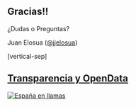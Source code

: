 ## Gracias!!

¿Dudas o Preguntas?

Juan Elosua ([@jjelosua][twitter])

[twitter]: https://twitter.com/jjelosua

[vertical-sep]

## [Transparencia y OpenData][transparencia]

<a target="_blank" href="http://bit.ly/1fnrOGZ">
    <img alt="España en llamas" class="img_60" data-src="images/transparencia.jpg"></img>
</a>

[transparencia]: http://bit.ly/1fnrOGZ

